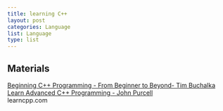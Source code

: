 ```yaml
---
title: learning C++
layout: post
categories: Language
list: Language
type: list
---
```



## Materials<br>
  [Beginning C++ Programming - From Beginner to Beyond- Tim Buchalka](https://www.udemy.com/course/beginning-c-plus-plus-programming/learn/) <br>
[Learn Advanced C++ Programming - John Purcell](https://www.udemy.com/course/learn-advanced-c-programming/learn/) <br>
learncpp.com<br>
<br>



